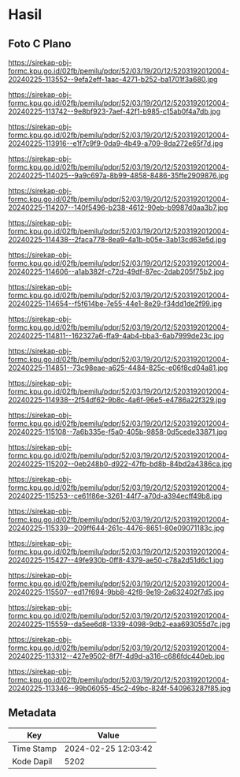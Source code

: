 # Hasil

## Foto C Plano

https://sirekap-obj-formc.kpu.go.id/02fb/pemilu/pdpr/52/03/19/20/12/5203192012004-20240225-113552--9efa2eff-1aac-4271-b252-ba1701f3a680.jpg

https://sirekap-obj-formc.kpu.go.id/02fb/pemilu/pdpr/52/03/19/20/12/5203192012004-20240225-113742--9e8bf923-7aef-42f1-b985-c15ab0f4a7db.jpg

https://sirekap-obj-formc.kpu.go.id/02fb/pemilu/pdpr/52/03/19/20/12/5203192012004-20240225-113916--e1f7c9f9-0da9-4b49-a709-8da272e65f7d.jpg

https://sirekap-obj-formc.kpu.go.id/02fb/pemilu/pdpr/52/03/19/20/12/5203192012004-20240225-114025--9a9c697a-8b99-4858-8486-35ffe2909876.jpg

https://sirekap-obj-formc.kpu.go.id/02fb/pemilu/pdpr/52/03/19/20/12/5203192012004-20240225-114207--140f5496-b238-4612-90eb-b9987d0aa3b7.jpg

https://sirekap-obj-formc.kpu.go.id/02fb/pemilu/pdpr/52/03/19/20/12/5203192012004-20240225-114438--2faca778-8ea9-4a1b-b05e-3ab13cd63e5d.jpg

https://sirekap-obj-formc.kpu.go.id/02fb/pemilu/pdpr/52/03/19/20/12/5203192012004-20240225-114606--a1ab382f-c72d-49df-87ec-2dab205f75b2.jpg

https://sirekap-obj-formc.kpu.go.id/02fb/pemilu/pdpr/52/03/19/20/12/5203192012004-20240225-114654--f5f614be-7e55-44e1-8e29-f34dd1de2f99.jpg

https://sirekap-obj-formc.kpu.go.id/02fb/pemilu/pdpr/52/03/19/20/12/5203192012004-20240225-114811--162327a6-ffa9-4ab4-bba3-6ab7999de23c.jpg

https://sirekap-obj-formc.kpu.go.id/02fb/pemilu/pdpr/52/03/19/20/12/5203192012004-20240225-114851--73c98eae-a625-4484-825c-e06f8cd04a81.jpg

https://sirekap-obj-formc.kpu.go.id/02fb/pemilu/pdpr/52/03/19/20/12/5203192012004-20240225-114938--2f54df62-9b8c-4a6f-96e5-e4786a22f329.jpg

https://sirekap-obj-formc.kpu.go.id/02fb/pemilu/pdpr/52/03/19/20/12/5203192012004-20240225-115108--7a6b335e-f5a0-405b-9858-0d5cede33871.jpg

https://sirekap-obj-formc.kpu.go.id/02fb/pemilu/pdpr/52/03/19/20/12/5203192012004-20240225-115202--0eb248b0-d922-47fb-bd8b-84bd2a4386ca.jpg

https://sirekap-obj-formc.kpu.go.id/02fb/pemilu/pdpr/52/03/19/20/12/5203192012004-20240225-115253--ce61f86e-3261-44f7-a70d-a394ecff49b8.jpg

https://sirekap-obj-formc.kpu.go.id/02fb/pemilu/pdpr/52/03/19/20/12/5203192012004-20240225-115339--209ff644-261c-4476-8651-80e09071183c.jpg

https://sirekap-obj-formc.kpu.go.id/02fb/pemilu/pdpr/52/03/19/20/12/5203192012004-20240225-115427--49fe930b-0ff8-4379-ae50-c78a2d51d6c1.jpg

https://sirekap-obj-formc.kpu.go.id/02fb/pemilu/pdpr/52/03/19/20/12/5203192012004-20240225-115507--ed17f694-9bb8-42f8-9e19-2a632402f7d5.jpg

https://sirekap-obj-formc.kpu.go.id/02fb/pemilu/pdpr/52/03/19/20/12/5203192012004-20240225-115559--da5ee6d8-1339-4098-9db2-eaa693055d7c.jpg

https://sirekap-obj-formc.kpu.go.id/02fb/pemilu/pdpr/52/03/19/20/12/5203192012004-20240225-113312--427e9502-8f7f-4d9d-a316-c686fdc440eb.jpg

https://sirekap-obj-formc.kpu.go.id/02fb/pemilu/pdpr/52/03/19/20/12/5203192012004-20240225-113346--99b06055-45c2-49bc-824f-540963287f85.jpg


## Metadata

| Key        | Value               |
| ---------- | ------------------- |
| Time Stamp | 2024-02-25 12:03:42 |
| Kode Dapil | 5202                |



